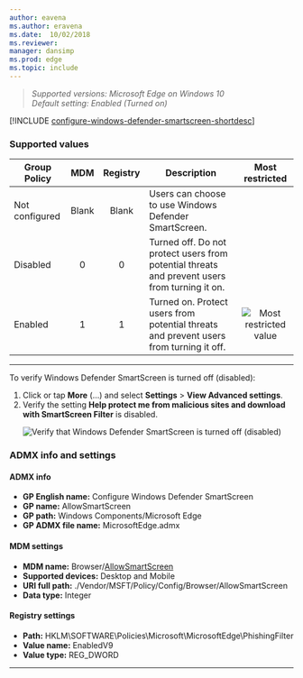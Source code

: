 ```yaml
---
author: eavena
ms.author: eravena
ms.date:  10/02/2018
ms.reviewer: 
manager: dansimp
ms.prod: edge
ms.topic: include
---
```


<!-- ## Configure Windows Defender SmartScreen -->
>*Supported versions: Microsoft Edge on Windows 10*<br>
>*Default setting:  Enabled (Turned on)*

[!INCLUDE [configure-windows-defender-smartscreen-shortdesc](../shortdesc/configure-windows-defender-smartscreen-shortdesc.md)]

### Supported values

|  Group Policy  |  MDM  | Registry |                                          Description                                          |                 Most restricted                  |
|----------------|:-----:|:--------:|-----------------------------------------------------------------------------------------------|:------------------------------------------------:|
| Not configured | Blank |  Blank   |                     Users can choose to use Windows Defender SmartScreen.                     |                                                  |
|    Disabled    |   0   |    0     | Turned off. Do not protect users from potential threats and prevent users from turning it on. |                                                  |
|    Enabled     |   1   |    1     |    Turned on. Protect users from potential threats and prevent users from turning it off.     | ![Most restricted value](/images/check-gn.png) |

---

To verify Windows Defender SmartScreen is turned off (disabled): 
1. Click or tap **More** (…) and select **Settings** > **View Advanced settings**.
2.  Verify the setting **Help protect me from malicious sites and download with SmartScreen Filter** is disabled.<p>![Verify that Windows Defender SmartScreen is turned off (disabled)](/images/allow-smart-screen-validation.PNG)


### ADMX info and settings
#### ADMX info
- **GP English name:** Configure Windows Defender SmartScreen
- **GP name:** AllowSmartScreen
- **GP path:** Windows Components/Microsoft Edge
- **GP ADMX file name:** MicrosoftEdge.admx

#### MDM settings
- **MDM name:** Browser/[AllowSmartScreen](https://docs.microsoft.com/windows/client-management/mdm/policy-csp-browser#browser-allowsmartscreen)
- **Supported devices:** Desktop and Mobile
- **URI full path:** ./Vendor/MSFT/Policy/Config/Browser/AllowSmartScreen  
- **Data type:** Integer

#### Registry settings
- **Path:** HKLM\SOFTWARE\Policies\Microsoft\MicrosoftEdge\PhishingFilter
- **Value name:** EnabledV9
- **Value type:** REG_DWORD

<hr>

